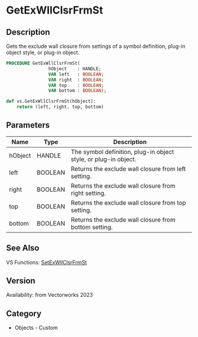 # GetExWllClsrFrmSt

## Description
Gets the exclude wall closure from settings of a symbol definition, plug-in object style, or plug-in object.

```pascal
PROCEDURE GetExWllClsrFrmSt(
				hObject    : HANDLE;
				VAR left   : BOOLEAN;
				VAR right  : BOOLEAN;
				VAR top    : BOOLEAN;
				VAR bottom : BOOLEAN);
```

```python
def vs.GetExWllClsrFrmSt(hObject):
    return (left, right, top, bottom)
```

## Parameters
|Name|Type|Description|
|---|---|---|
|hObject|HANDLE|The symbol definition, plug-in object style, or plug-in object.|
|left|BOOLEAN|Returns the exclude wall closure from left setting.|
|right|BOOLEAN|Returns the exclude wall closure from right setting.|
|top|BOOLEAN|Returns the exclude wall closure from top setting.|
|bottom|BOOLEAN|Returns the exclude wall closure from bottom setting.|

## See Also
VS Functions:
[SetExWllClsrFrmSt](SetExWllClsrFrmSt.md)

## Version
Availability: from Vectorworks 2023

## Category
* Objects - Custom

